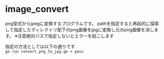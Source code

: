 # image_convert
png型式からjpegに変換するプログラムです。
pathを指定すると再起的に探索して指定したディレクトリ配下のpng画像をjpgに変換し元のpng画像を消します。
※注意絶対パスで指定しないとエラーを起こします

指定の方法としては以下の通りです  
```go run convert_png_to_jpg.go < pass```
